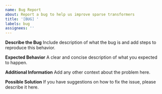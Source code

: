 ```yaml
---
name: Bug Report
about: Report a bug to help us improve sparse transformers
title: '[BUG] '
labels: bug
assignees: ''
---
```


**Describe the Bug**
Include description of what the bug is and add steps to reproduce this behavior.

**Expected Behavior**
A clear and concise description of what you expected to happen.

**Additional Information**
Add any other context about the problem here.

**Possible Solution**
If you have suggestions on how to fix the issue, please describe it here.
